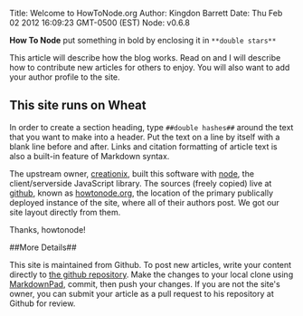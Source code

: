 Title: Welcome to HowToNode.org
Author: Kingdon Barrett
Date: Thu Feb 02 2012 16:09:23 GMT-0500 (EST)
Node: v0.6.8

**How To Node** put something in bold by enclosing it in `**double stars**`

This article will describe how the blog works.  Read on and I will describe how to contribute new articles for others to enjoy.  You will also want to add your author profile to the site.

## This site runs on Wheat ##

In order to create a section heading, type `##double hashes##` around the text that you want to make into a header.  Put the text on a line by itself with a blank line before and after.  Links and citation formatting of article text is also a built-in feature of Markdown syntax.

The upstream owner, [creationix], built this software with [node], the client/serverside JavaScript library.  The sources (freely copied) live at [github], known as [howtonode.org], the location of the primary publically deployed instance of the site, where all of their authors post.  We got our site layout directly from them.

Thanks, howtonode!

[creationix]: http://github.com/creationix
[node]: http://nodejs.org/
[github]: http://github.com/
[howtonode.org]: http://github.com/creationix/howtonode.org

##More Details##

This site is maintained from Github.  To post new articles, write your content directly to [the github repository].  Make the changes to your local clone using [MarkdownPad], commit, then push your changes.  If you are not the site's owner, you can submit your article as a pull request to his repository at Github for review.

[the github repository]: http://github.com/ergoback
[MarkdownPad]: http://markdownpad.com